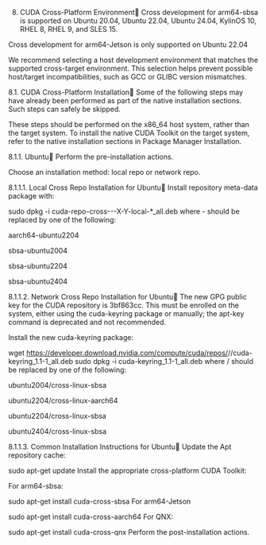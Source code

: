 8. CUDA Cross-Platform Environment
Cross development for arm64-sbsa is supported on Ubuntu 20.04, Ubuntu 22.04, Ubuntu 24.04, KylinOS 10, RHEL 8, RHEL 9, and SLES 15.

Cross development for arm64-Jetson is only supported on Ubuntu 22.04

We recommend selecting a host development environment that matches the supported cross-target environment. This selection helps prevent possible host/target incompatibilities, such as GCC or GLIBC version mismatches.

8.1. CUDA Cross-Platform Installation
Some of the following steps may have already been performed as part of the native installation sections. Such steps can safely be skipped.

These steps should be performed on the x86_64 host system, rather than the target system. To install the native CUDA Toolkit on the target system, refer to the native installation sections in Package Manager Installation.

8.1.1. Ubuntu
Perform the pre-installation actions.

Choose an installation method: local repo or network repo.

8.1.1.1. Local Cross Repo Installation for Ubuntu
Install repository meta-data package with:

sudo dpkg -i cuda-repo-cross-<arch>-<distro>-X-Y-local-<version>*_all.deb
where <arch>-<distro> should be replaced by one of the following:

aarch64-ubuntu2204

sbsa-ubuntu2004

sbsa-ubuntu2204

sbsa-ubuntu2404

8.1.1.2. Network Cross Repo Installation for Ubuntu
The new GPG public key for the CUDA repository is 3bf863cc. This must be enrolled on the system, either using the cuda-keyring package or manually; the apt-key command is deprecated and not recommended.

Install the new cuda-keyring package:

wget https://developer.download.nvidia.com/compute/cuda/repos/<distro>/<arch>/cuda-keyring_1.1-1_all.deb
sudo dpkg -i cuda-keyring_1.1-1_all.deb
where <distro>/<arch> should be replaced by one of the following:

ubuntu2004/cross-linux-sbsa

ubuntu2204/cross-linux-aarch64

ubuntu2204/cross-linux-sbsa

ubuntu2404/cross-linux-sbsa

8.1.1.3. Common Installation Instructions for Ubuntu
Update the Apt repository cache:

sudo apt-get update
Install the appropriate cross-platform CUDA Toolkit:

For arm64-sbsa:

sudo apt-get install cuda-cross-sbsa
For arm64-Jetson

sudo apt-get install cuda-cross-aarch64
For QNX:

sudo apt-get install cuda-cross-qnx
Perform the post-installation actions.